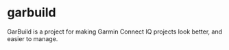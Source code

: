 # garbuild
GarBuild is a project for making Garmin Connect IQ projects look better, and easier to manage.
